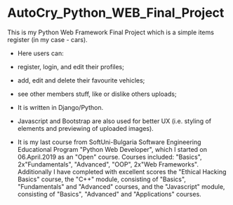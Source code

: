 # AutoCry_Python_WEB_Final_Project
This is my Python Web Framework Final Project which is a simple items register (in my case - cars). 
- Here users can: 
- register, login, and edit their profiles; 
- add, edit and delete their favourite vehicles; 
- see other members stuff, like or dislike others uploads;
- It is written in Django/Python. 
- Javascript and Bootstrap are also used for better UX (i.e. styling of elements and previewing of uploaded images).

- It is my last course from SoftUni-Bulgaria Software Engineering Educational Program "Python Web Developer",
which I started on 06.April.2019 as an "Open" course.
Courses included: "Basics", 2x"Fundamentals", "Advanced", "OOP", 2x"Web Frameworks".
Additionally I have completed with excellent scores the "Ethical Hacking Basics" course, 
the "C++" module, consisting of "Basics", "Fundamentals" and "Advanced" courses, and 
the "Javascript" module, consisting of "Basics", "Advanced" and "Applications" courses.
